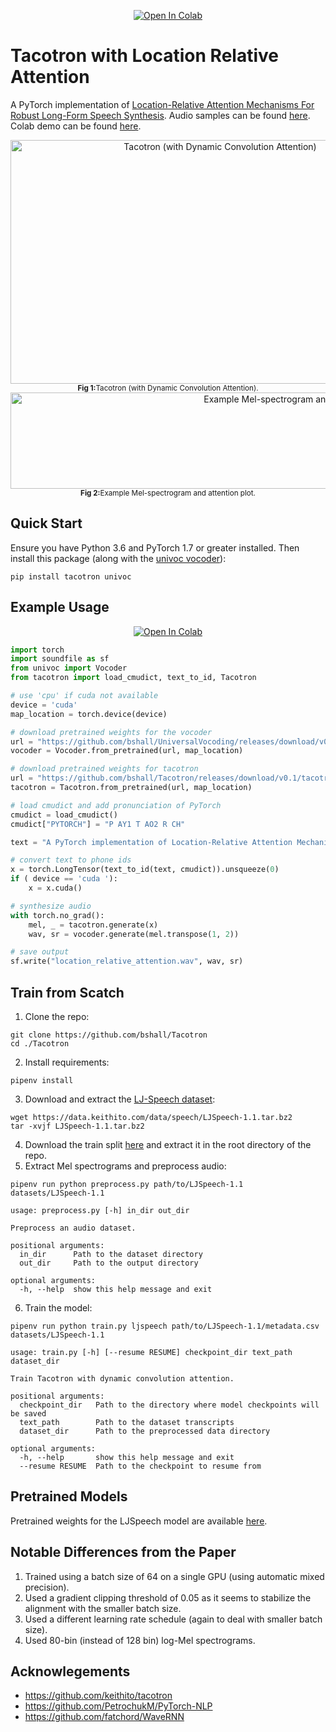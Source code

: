 <p align="center">
    <a href="https://colab.research.google.com/github/bshall/Tacotron/blob/main/tacotron-demo.ipynb" target="_parent"><img src="https://colab.research.google.com/assets/colab-badge.svg" alt="Open In Colab"/></a>
</p>

# Tacotron with Location Relative Attention

A PyTorch implementation of [Location-Relative Attention Mechanisms For Robust Long-Form Speech Synthesis](https://arxiv.org/abs/1910.10288). Audio samples can be found [here](https://bshall.github.io/Tacotron/). Colab demo can be found [here](https://colab.research.google.com/github/bshall/Tacotron/blob/main/tacotron-demo.ipynb).

<div align="center">
    <img width="655" height="390" alt="Tacotron (with Dynamic Convolution Attention)"
      src="https://raw.githubusercontent.com/bshall/Tacotron/main/tacotron.png"><br>
    <sup><strong>Fig 1:</strong>Tacotron (with Dynamic Convolution Attention).</sup>
</div>

<div align="center">
    <img width="897" height="154" alt="Example Mel-spectrogram and attention plot"
      src="https://raw.githubusercontent.com/bshall/Tacotron/main/example.png"><br>
    <sup><strong>Fig 2:</strong>Example Mel-spectrogram and attention plot.</sup>
</div>

## Quick Start

Ensure you have Python 3.6 and PyTorch 1.7 or greater installed. Then install this package (along with the [univoc vocoder](https://github.com/bshall/UniversalVocoding)):

```
pip install tacotron univoc
```

## Example Usage

<p align="center">
    <a href="https://colab.research.google.com/github/bshall/Tacotron/blob/main/tacotron-demo.ipynb" target="_parent"><img src="https://colab.research.google.com/assets/colab-badge.svg" alt="Open In Colab"/></a>
</p>

```python
import torch
import soundfile as sf
from univoc import Vocoder
from tacotron import load_cmudict, text_to_id, Tacotron

# use 'cpu' if cuda not available
device = 'cuda'
map_location = torch.device(device)

# download pretrained weights for the vocoder
url = "https://github.com/bshall/UniversalVocoding/releases/download/v0.2/univoc-ljspeech-7mtpaq.pt"
vocoder = Vocoder.from_pretrained(url, map_location)

# download pretrained weights for tacotron
url = "https://github.com/bshall/Tacotron/releases/download/v0.1/tacotron-ljspeech-yspjx3.pt"
tacotron = Tacotron.from_pretrained(url, map_location)

# load cmudict and add pronunciation of PyTorch
cmudict = load_cmudict()
cmudict["PYTORCH"] = "P AY1 T AO2 R CH"

text = "A PyTorch implementation of Location-Relative Attention Mechanisms For Robust Long-Form Speech Synthesis."

# convert text to phone ids
x = torch.LongTensor(text_to_id(text, cmudict)).unsqueeze(0)
if ( device == 'cuda '):
    x = x.cuda()

# synthesize audio
with torch.no_grad():
    mel, _ = tacotron.generate(x)
    wav, sr = vocoder.generate(mel.transpose(1, 2))

# save output
sf.write("location_relative_attention.wav", wav, sr)
```

## Train from Scatch

1. Clone the repo:

```
git clone https://github.com/bshall/Tacotron
cd ./Tacotron
```

2. Install requirements:

```
pipenv install
```

3. Download and extract the [LJ-Speech dataset](https://keithito.com/LJ-Speech-Dataset/):

```
wget https://data.keithito.com/data/speech/LJSpeech-1.1.tar.bz2
tar -xvjf LJSpeech-1.1.tar.bz2
```

4. Download the train split [here](https://github.com/bshall/Tacotron/releases/tag/v0.1) and extract it in the root directory of the repo.
5. Extract Mel spectrograms and preprocess audio:

```
pipenv run python preprocess.py path/to/LJSpeech-1.1 datasets/LJSpeech-1.1
```

```
usage: preprocess.py [-h] in_dir out_dir

Preprocess an audio dataset.

positional arguments:
  in_dir      Path to the dataset directory
  out_dir     Path to the output directory

optional arguments:
  -h, --help  show this help message and exit
```

6. Train the model:

```
pipenv run python train.py ljspeech path/to/LJSpeech-1.1/metadata.csv datasets/LJSpeech-1.1
```

```
usage: train.py [-h] [--resume RESUME] checkpoint_dir text_path dataset_dir

Train Tacotron with dynamic convolution attention.

positional arguments:
  checkpoint_dir   Path to the directory where model checkpoints will be saved
  text_path        Path to the dataset transcripts
  dataset_dir      Path to the preprocessed data directory

optional arguments:
  -h, --help       show this help message and exit
  --resume RESUME  Path to the checkpoint to resume from
```

## Pretrained Models

Pretrained weights for the LJSpeech model are available [here](https://github.com/bshall/Tacotron/releases/tag/v0.1).

## Notable Differences from the Paper

1. Trained using a batch size of 64 on a single GPU (using automatic mixed precision).
2. Used a gradient clipping threshold of 0.05 as it seems to stabilize the alignment with the smaller batch size.
3. Used a different learning rate schedule (again to deal with smaller batch size).
4. Used 80-bin (instead of 128 bin) log-Mel spectrograms.

## Acknowlegements

- https://github.com/keithito/tacotron
- https://github.com/PetrochukM/PyTorch-NLP
- https://github.com/fatchord/WaveRNN
